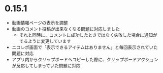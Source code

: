 ﻿# 0.15.1

* 動画情報ページの表示を調整
* 動画のコメント投稿が出来なくなる問題に対応しました
  * それと同時に、コメントに成功したときではなく失敗した場合に通知がでるように変更しています
* ニコレポ画面で「表示できるアイテムはありません」と毎回表示されていた問題に対応
* アプリ内からクリップボードへコピーした際に、クリップボードアクションが反応してしまっていた問題に対応